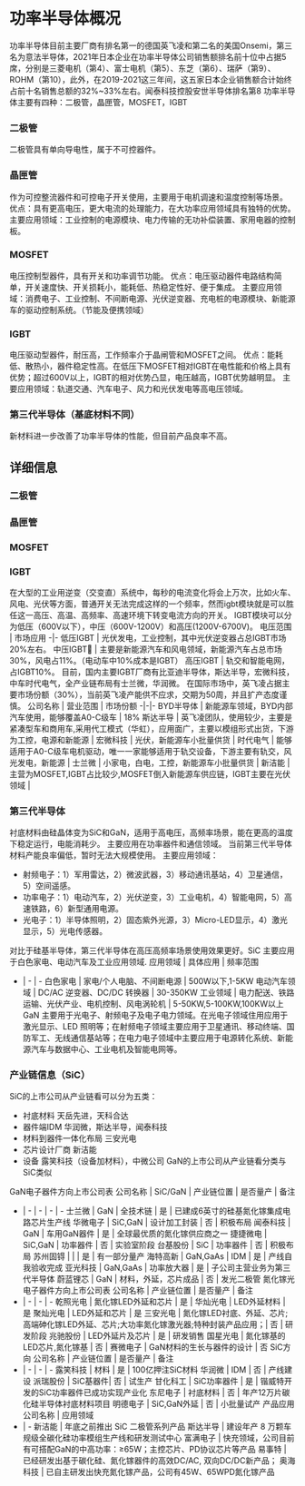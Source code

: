 # 功率半导体概况
功率半导体目前主要厂商有排名第一的德国英飞凌和第二名的美国Onsemi，第三名为意法半导体，2021年日本企业在功率半导体公司销售额排名前十位中占据5席，分别是三菱电机（第4）、富士电机（第5）、东芝（第6）、瑞萨（第9）、ROHM（第10），此外，在2019-2021这三年间，这五家日本企业销售额合计始终占前十名销售总额的32%~33%左右。闻泰科技控股安世半导体排名第8
功率半导体主要有四种：二极管，晶匣管，MOSFET，IGBT
### 二极管
二极管具有单向导电性，属于不可控器件。
### 晶匣管
作为可控整流器件和可控电子开关使用，主要用于电机调速和温度控制等场景。
优点：具有更高电压，更大电流的处理能力，在大功率应用领域具有独特的优势。
主要应用领域：工业控制的电源模块、电力传输的无功补偿装置、家用电器的控制板。
### MOSFET
电压控制型器件，具有开关和功率调节功能。
优点：电压驱动器件电路结构简单，开关速度快、开关损耗小，能耗低、热稳定性好、便于集成。
主要应用领域：消费电子、工业控制、不间断电源、光伏逆变器、充电桩的电源模块、新能源车的驱动控制系统。（节能及便携领域）
### IGBT
电压驱动型器件，耐压高，工作频率介于晶闸管和MOSFET之间。
优点：能耗低、散热小，器件稳定性高。在低压下MOSFET相对IGBT在电性能和价格上具有优势；超过600V以上，IGBT的相对优势凸显，电压越高，IGBT优势越明显。
主要应用领域：轨道交通、汽车电子、风力和光伏发电等高电压领域。
### 第三代半导体（基底材料不同）
新材料进一步改善了功率半导体的性能，但目前产品良率不高。
## 详细信息
### 二极管
### 晶匣管
### MOSFET
### IGBT
在大型的工业用逆变（交变直）系统中，每秒的电流变化将会上万次，比如火车、风电、光伏等方面，普通开关无法完成这样的一个频率，然而igbt模块就是可以胜任这一高压、高温、高频率、高速环境下转变电流方向的开关。
IGBT模块可以分为低压（600V以下），中压（600V-1200V）和高压(1200V-6700V)。
电压范围 | 市场应用
-|-
低压IGBT | 光伏发电，工业控制，其中光伏逆变器占总IGBT市场20%左右。
中压IGBT | 主要是新能源汽车和风电领域，新能源汽车占总市场30%，风电占11%。（电动车中10%成本是IGBT）
高压IGBT | 轨交和智能电网，占IGBT10%。
目前，国内主要IGBT厂商有比亚迪半导体，斯达半导，宏微科技，中车时代电气，全产业链布局有士兰微，华润微。
在国际市场中，英飞凌占据主要市场份额（30%），当前英飞凌产能供不应求，交期为50周，并且扩产态度谨慎。
公司名称 | 营业范围 | 市场份额
-|-|-
BYD半导体 | 新能源车领域，BYD内部汽车使用，能够覆盖A0-C级车 | 18%
斯达半导 | 英飞凌团队，使用较少，主要是紧凑型车和商用车,采用代工模式（华虹），应用面广，主要以模组形式出货，下游为工控，电源和新能源 | 
宏微科技 | 光伏，新能源车小批量供货 | 
时代电气 | 能够适用于A0-C级车电机驱动，唯一一家能够适用于轨交设备，下游主要有轨交，风光发电，新能源 | 
士兰微 | 小家电，白电，工控，新能源车小批量供货 |
新洁能 | 主营为MOSFET,IGBT占比较少,MOSFET倒入新能源车供应链，IGBT主要在光伏领域 | 
### 第三代半导体
衬底材料由硅晶体变为SiC和GaN，适用于高电压，高频率场景，能在更高的温度下稳定运行，电能消耗少。
主要应用在功率器件和通信领域。
当前第三代半导体材料产能良率偏低，暂时无法大规模使用。
主要应用领域：
* 射频电子：1）军用雷达，2）微波武器，3）移动通讯基站，4）卫星通信，5）空间遥感。
* 功率电子：1）电动汽车，2）光伏逆变，3）工业电机，4）智能电网，5）高速铁路，6）新型通用电源。
* 光电子：1）半导体照明，2）固态紫外光源，3）Micro-LED显示，4）激光显示，5）光电传感器。

对比于硅基半导体，第三代半导体在高压高频率场景使用效果更好。SiC 主要应用于白色家电、电动汽车及工业应用领域.
应用领域 | 具体应用 | 频率范围
- | - | -
白色家电 | 家电/个人电脑、不间断电源 | 500W以下,1-5KW
电动汽车领域 | DC/AC 逆变器、DC/DC 转换器 | 30-350KW
工业领域 | 电力配送、铁路运输、光伏产业、电机控制、风电涡轮机 | 5-50KW,5-100KW,100KW以上
GaN 主要用于光电子、射频电子及电子电力领域。在光电子领域住用应用于激光显示、LED 照明等；在射频电子领域主要应用于卫星通讯、移动终端、国防军工、无线通信基站等；在电力电子领域中主要应用于电源转化系统、新能源汽车与数据中心、工业电机及智能电网等。
### 产业链信息（SiC）
SiC的上市公司从产业链看可以分为五类：
* 衬底材料
天岳先进，天科合达
* 器件端IDM
华润微，斯达半导，闻泰科技
* 材料到器件一体化布局
三安光电
* 芯片设计厂商
新洁能
* 设备
露笑科技（设备加材料），中微公司
GaN的上市公司从产业链看分类与SiC类似

GaN电子器件方向上市公司表
公司名称 | SiC/GaN | 产业链位置 | 是否量产 | 备注
- | - | - | - | -
士兰微 | GaN | 全技术链 | 是 | 已建成6英寸的硅基氮化镓集成电路芯片生产线
华微电子 | SiC,GaN | 设计加工封装 | 否 | 积极布局
闻泰科技 | GaN | 车用GaN器件 | 是 | 全球最优质的氮化镓供应商之一
捷捷微电 | SiC,GaN | 功率器件 | 否 | 实验室阶段
台基股份 | SiC | 功率器件 | 否 | 积极布局
苏州固锝 |  |  | 是 | 有一部分量产 
海特高新 | GaN,GaAs | IDM | 是 | 产线自我验收完成
亚光科技 | GaN,GaAs | 功率放大器 | 是 | 子公司主营业务为第三代半导体
蔚蓝锂芯 | GaN | 材料，外延，芯片成品 | 否 | 发光二极管
氮化镓光电子器件方向上市公司表
公司名称 |  产业链位置 | 是否量产 | 备注
- | - | - | - 
乾照光电 | 氮化镓LED外延和芯片 | 是 | 
华灿光电 | LED外延材料 | 是
聚灿光电 | LED外延和芯片 | 是
三安光电 | 氮化镓LED衬底、外延、芯片;高端砷化镓LED外延、芯片;大功率氮化镓激光器;特种封装产品应用；| 否 | 研发阶段
兆驰股份 | LED外延片及芯片 | 是 | 研发销售
国星光电 | 氮化镓基的LED芯片,氮化镓基 | 否 |
赛微电子 | GaN材料的生长与器件的设计 | 否
SiC方向
公司名称 |  产业链位置 | 是否量产 | 备注
- | - | - | - 
露笑科技 | 材料 | 是 | 100亿押注SiC材料
华润微 | IDM | 否 | 产线建设
派瑞股份 | SiC基器件| 否 | 试生产
甘化科工 | SiC功率器件 | 是 | 锴威特开发的SiC功率器件已成功实现产业化
东尼电子 | 衬底材料 | 否 | 年产12万片碳化硅半导体衬底材料项目
明德电子 | SiC,GaN外延 | 否 | 小批量试产
产品应用
公司名称 | 应用领域
- | - 
新洁能 | 年底之前推出 SiC 二极管系列产品
斯达半导 | 建设年产 8 万颗车规级全碳化硅功率模组生产线和研发测试中心
富满电子 | 快充领域，公司目前有可搭配GaN的中高功率：≥65W；主控芯片、PD协议芯片等产品
易事特 | 已经研发出基于碳化硅、氮化镓器件的高效DC/AC, 双向DC/DC新产品；
奥海科技 | 已自主研发出快充氮化镓产品，公司有45W、65WPD氮化镓产品
